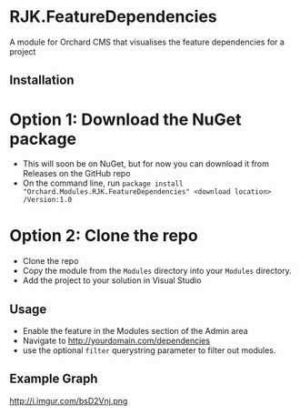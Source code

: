 # RJK.FeatureDependencies
A module for Orchard CMS that visualises the feature dependencies for a project

## Installation

# Option 1: Download the NuGet package

- This will soon be on NuGet, but for now you can download it from Releases on the GitHub repo
- On the command line, run `package install "Orchard.Modules.RJK.FeatureDependencies" <download location> /Version:1.0`

# Option 2: Clone the repo

- Clone the repo
- Copy the module from the `Modules` directory into your `Modules` directory.
- Add the project to your solution in Visual Studio

## Usage

- Enable the feature in the Modules section of the Admin area
- Navigate to http://yourdomain.com/dependencies
- use the optional `filter` querystring parameter to filter out modules.

## Example Graph

http://i.imgur.com/bsD2Vnj.png
